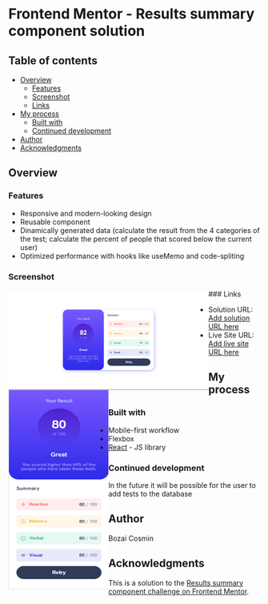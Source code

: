 # Frontend Mentor - Results summary component solution

## Table of contents

- [Overview](#overview)
  - [Features](#features)
  - [Screenshot](#screenshot)
  - [Links](#links)
- [My process](#my-process)
  - [Built with](#built-with)
  - [Continued development](#continued-development)
- [Author](#author)
- [Acknowledgments](#acknowledgments)

## Overview

### Features

- Responsive and modern-looking design
- Reusable component
- Dinamically generated data (calculate the result from the 4 categories of the test; calculate the percent of people that scored below the current user)
- Optimized performance with hooks like useMemo and code-spliting

### Screenshot
<img src="./public/lg-screen.png" align="left" height="200" width="400" >
<img src="./public/sm-screen.png" align="left" height="400" width="200" >
### Links

- Solution URL: [Add solution URL here](https://your-solution-url.com)
- Live Site URL: [Add live site URL here](https://your-live-site-url.com)

## My process

### Built with

- Mobile-first workflow
- Flexbox
- [React](https://reactjs.org/) - JS library

### Continued development

In the future it will be possible for the user to add tests to the database

## Author

Bozai Cosmin

## Acknowledgments

This is a solution to the [Results summary component challenge on Frontend Mentor](https://www.frontendmentor.io/challenges/results-summary-component-CE_K6s0maV).
